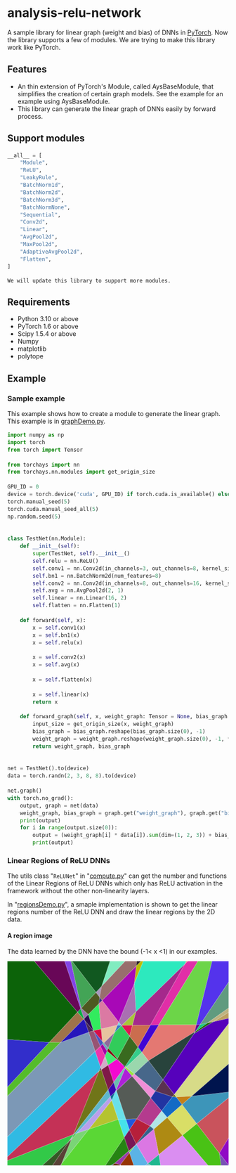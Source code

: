 # analysis-relu-network

A sample library for linear graph (weight and bias) of DNNs in [PyTorch](https://pytorch.org/). Now the library supports a few of modules. We are trying to make this library work like PyTorch.

## Features

- An thin extension of PyTorch's Module, called AysBaseModule, that simplifies the creation of certain graph models. See the example for an example using AysBaseModule.
- This library can generate the linear graph of DNNs easily by forward process.

## Support modules

```python
__all__ = [
    "Module",
    "ReLU",
    "LeakyRule",
    "BatchNorm1d",
    "BatchNorm2d",
    "BatchNorm3d",
    "BatchNormNone",
    "Sequential",
    "Conv2d",
    "Linear",
    "AvgPool2d",
    "MaxPool2d",
    "AdaptiveAvgPool2d",
    "Flatten",
]
```

`We will update this library to support more modules.`

## Requirements

- Python 3.10 or above
- PyTorch 1.6 or above
- Scipy 1.5.4 or above
- Numpy
- matplotlib
- polytope

## Example

### Sample example

This example shows how to create a module to generate the linear graph. This example is in [graphDemo.py](examples/graphDemo.py).

```python
import numpy as np
import torch
from torch import Tensor

from torchays import nn
from torchays.nn.modules import get_origin_size

GPU_ID = 0
device = torch.device('cuda', GPU_ID) if torch.cuda.is_available() else torch.device('cpu')
torch.manual_seed(5)
torch.cuda.manual_seed_all(5)
np.random.seed(5)


class TestNet(nn.Module):
    def __init__(self):
        super(TestNet, self).__init__()
        self.relu = nn.ReLU()
        self.conv1 = nn.Conv2d(in_channels=3, out_channels=8, kernel_size=3, stride=2, padding=1)
        self.bn1 = nn.BatchNorm2d(num_features=8)
        self.conv2 = nn.Conv2d(in_channels=8, out_channels=16, kernel_size=3, stride=2, padding=1)
        self.avg = nn.AvgPool2d(2, 1)
        self.linear = nn.Linear(16, 2)
        self.flatten = nn.Flatten(1)

    def forward(self, x):
        x = self.conv1(x)
        x = self.bn1(x)
        x = self.relu(x)

        x = self.conv2(x)
        x = self.avg(x)

        x = self.flatten(x)

        x = self.linear(x)
        return x

    def forward_graph(self, x, weight_graph: Tensor = None, bias_graph: Tensor = None):
        input_size = get_origin_size(x, weight_graph)
        bias_graph = bias_graph.reshape(bias_graph.size(0), -1)
        weight_graph = weight_graph.reshape(weight_graph.size(0), -1, *input_size)
        return weight_graph, bias_graph


net = TestNet().to(device)
data = torch.randn(2, 3, 8, 8).to(device)

net.graph()
with torch.no_grad():
    output, graph = net(data)
    weight_graph, bias_graph = graph.get("weight_graph"), graph.get("bias_graph")
    print(output)
    for i in range(output.size(0)):
        output = (weight_graph[i] * data[i]).sum(dim=(1, 2, 3)) + bias_graph[i]
        print(output)
```

### Linear Regions of ReLU DNNs

The utils class "`ReLUNet`" in "[compute.py](torchays/analysis/compute.py)" can get the number and functions of the Linear Regions of ReLU DNNs which only has ReLU activation in the framework without the other non-linearity layers.

In "[regionsDemo.py](examples/regionsDemo.py)", a smaple implementation is shown to get the linear regions number of the ReLU DNN and draw the linear regions by the 2D data.

#### A region image

The data learned by the DNN have the bound (-1< x <1) in our examples.

![regions](docs/images/regions.png)
